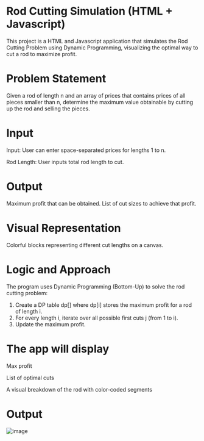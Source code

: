 # Rod Cutting Simulation (HTML + Javascript)
This project is a HTML and Javascript application that simulates the Rod Cutting Problem using Dynamic Programming, visualizing the optimal way to cut a rod to maximize profit.

# Problem Statement
Given a rod of length n and an array of prices that contains prices of all pieces smaller than n, determine the maximum value obtainable by cutting up the rod and selling the pieces.

# Input
Input: User can enter space-separated prices for lengths 1 to n.

Rod Length: User inputs total rod length to cut.

# Output
Maximum profit that can be obtained.
List of cut sizes to achieve that profit.

# Visual Representation
Colorful blocks representing different cut lengths on a canvas.

# Logic and Approach
The program uses Dynamic Programming (Bottom-Up) to solve the rod cutting problem:

1. Create a DP table dp[] where dp[i] stores the maximum profit for a rod of length i.
2. For every length i, iterate over all possible first cuts j (from 1 to i).
3. Update the maximum profit.
   
# The app will display
Max profit

List of optimal cuts

A visual breakdown of the rod with color-coded segments


# Output
![image](https://github.com/user-attachments/assets/71ae520a-29a0-4e5e-9f78-08130032a22b)
